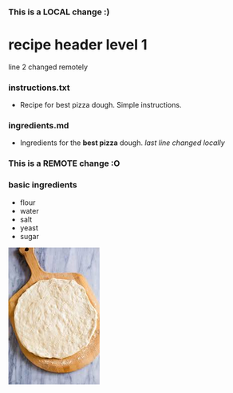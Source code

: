 ### This is a LOCAL change :)
# recipe header level 1
line 2 changed remotely
### instructions.txt
- Recipe for best pizza dough.  Simple instructions.
### ingredients.md
- Ingredients for the **best pizza** dough.
*last line changed locally*
### This is a REMOTE change :O

### basic ingredients
* flour
* water
* salt
* yeast
* sugar

![Pizza Crust!](recipe.jpeg "Pizza Crust")
